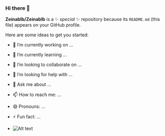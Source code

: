 ### Hi there 👋


**ZeinabIb/ZeinabIb** is a ✨ _special_ ✨ repository because its `README.md` (this file) appears on your GitHub profile.

Here are some ideas to get you started:

- 🔭 I’m currently working on ...
- 🌱 I’m currently learning ...
- 👯 I’m looking to collaborate on ...
- 🤔 I’m looking for help with ...
- 💬 Ask me about ...
- 📫 How to reach me: ...
- 😄 Pronouns: ...
- ⚡ Fun fact: ...

- ![Alt text](https://www.google.com/imgres?imgurl=https%3A%2F%2Fassets-prd.ignimgs.com%2F2022%2F08%2F17%2Ftop25animecharacters-blogroll-1660777571580.jpg&tbnid=E0iiZFS_tZVRBM&vet=12ahUKEwjwg_eH2bGAAxUpmicCHXZ7CpYQMygAegUIARDwAQ..i&imgrefurl=https%3A%2F%2Fwww.ign.com%2Farticles%2Fbest-anime-characters&docid=2CTbhsm8K__g4M&w=1280&h=720&q=anime&ved=2ahUKEwjwg_eH2bGAAxUpmicCHXZ7CpYQMygAegUIARDwAQ)


